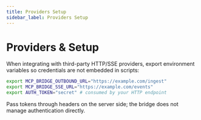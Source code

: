 ```yaml
---
title: Providers Setup
sidebar_label: Providers Setup
---
```


# Providers & Setup

When integrating with third-party HTTP/SSE providers, export environment variables so credentials are not embedded in scripts:

```bash
export MCP_BRIDGE_OUTBOUND_URL="https://example.com/ingest"
export MCP_BRIDGE_SSE_URL="https://example.com/events"
export AUTH_TOKEN="secret" # consumed by your HTTP endpoint
```

Pass tokens through headers on the server side; the bridge does not manage authentication directly.
